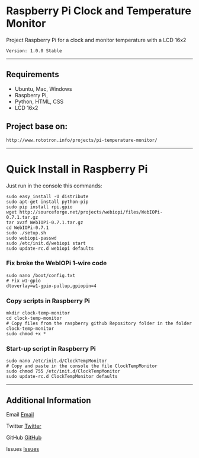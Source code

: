 # Raspberry Pi Clock and Temperature Monitor
Project Raspberry Pi for a clock and monitor temperature with a LCD 16x2

`Version: 1.0.0 Stable`

-----

## Requirements

* Ubuntu, Mac, Windows
* Raspberry Pi, 
* Python, HTML, CSS
* LCD 16x2

## Project base on:

	http://www.rototron.info/projects/pi-temperature-monitor/

-----

# Quick Install in Raspberry Pi
Just run in the console this commands:

	sudo easy_install -U distribute
	sudo apt-get install python-pip
	sudo pip install rpi.gpio
	wget http://sourceforge.net/projects/webiopi/files/WebIOPi-0.7.1.tar.gz
	tar xvzf WebIOPi-0.7.1.tar.gz
	cd WebIOPi-0.7.1
	sudo ./setup.sh
	sudo webiopi-passwd
	sudo /etc/init.d/webiopi start
	sudo update-rc.d webiopi defaults

### Fix broke the WebIOPi 1-wire code
	sudo nano /boot/config.txt
	# Fix w1-gpio
	dtoverlay=w1-gpio-pullup,gpiopin=4

### Copy scripts in Raspberry Pi

	mkdir clock-temp-monitor
	cd clock-temp-monitor
	# Copy files from the raspberry github Repository folder in the folder clock-temp-monitor
	sudo chmod +x *

### Start-up script in Raspberry Pi

	sudo nano /etc/init.d/ClockTempMonitor
	# Copy and paste in the console the file ClockTempMonitor
	sudo chmod 755 /etc/init.d/ClockTempMonitor
	sudo update-rc.d ClockTempMonitor defaults

-----

## Additional Information

Email [Email](mailto:eduardo.gch@gmail.com)

Twitter [Twitter](https://twitter.com/eduardochavira_)

GitHub [GitHub](https://github.com/eduardogch/raspberry-pi-montemp)

Issues [Issues](https://github.com/eduardogch/raspberry-pi-montemp/issues)
